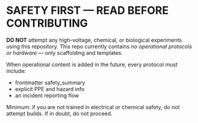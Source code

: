 ﻿# SAFETY FIRST — READ BEFORE CONTRIBUTING

**DO NOT** attempt any high-voltage, chemical, or biological experiments using this repository. This repo currently contains *no operational protocols or hardware* — only scaffolding and templates.

When operational content is added in the future, every protocol must include:
- frontmatter safety_summary
- explicit PPE and hazard info
- an incident reporting flow

Minimum: if you are not trained in electrical or chemical safety, do not attempt builds. If in doubt, do not proceed.
